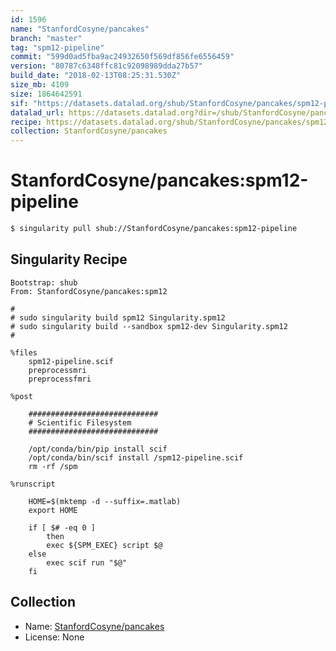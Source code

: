 ```yaml
---
id: 1596
name: "StanfordCosyne/pancakes"
branch: "master"
tag: "spm12-pipeline"
commit: "599d0ad5fba9ac24932650f569df856fe6556459"
version: "80787c6348ffc81c92098989dda27b57"
build_date: "2018-02-13T08:25:31.530Z"
size_mb: 4109
size: 1864642591
sif: "https://datasets.datalad.org/shub/StanfordCosyne/pancakes/spm12-pipeline/2018-02-13-599d0ad5-80787c63/80787c6348ffc81c92098989dda27b57.simg"
datalad_url: https://datasets.datalad.org?dir=/shub/StanfordCosyne/pancakes/spm12-pipeline/2018-02-13-599d0ad5-80787c63/
recipe: https://datasets.datalad.org/shub/StanfordCosyne/pancakes/spm12-pipeline/2018-02-13-599d0ad5-80787c63/Singularity
collection: StanfordCosyne/pancakes
---
```


# StanfordCosyne/pancakes:spm12-pipeline

```bash
$ singularity pull shub://StanfordCosyne/pancakes:spm12-pipeline
```

## Singularity Recipe

```singularity
Bootstrap: shub
From: StanfordCosyne/pancakes:spm12

# 
# sudo singularity build spm12 Singularity.spm12
# sudo singularity build --sandbox spm12-dev Singularity.spm12
#

%files
    spm12-pipeline.scif
    preprocessmri
    preprocessfmri

%post

    #############################
    # Scientific Filesystem
    #############################

    /opt/conda/bin/pip install scif
    /opt/conda/bin/scif install /spm12-pipeline.scif    
    rm -rf /spm

%runscript

    HOME=$(mktemp -d --suffix=.matlab)
    export HOME

    if [ $# -eq 0 ]
        then
        exec ${SPM_EXEC} script $@
    else
        exec scif run "$@"
    fi
```

## Collection

 - Name: [StanfordCosyne/pancakes](https://github.com/StanfordCosyne/pancakes)
 - License: None

